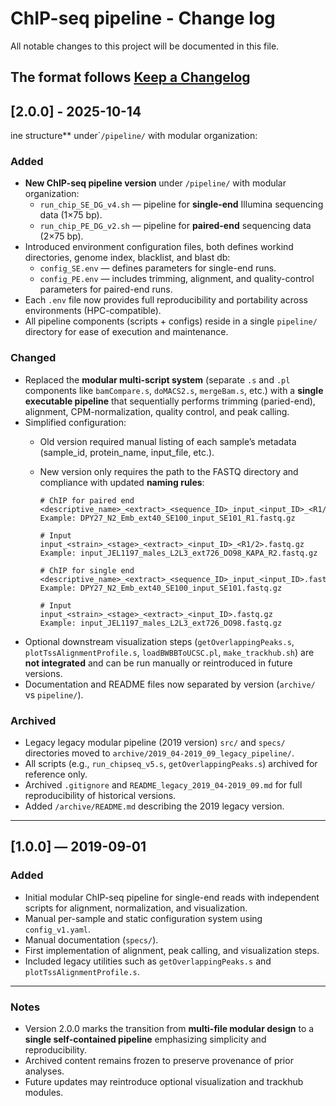 # ChIP-seq pipeline - Change log

All notable changes to this project will be documented in this file.

The format follows [Keep a Changelog](https://keepachangelog.com/en/1.0.0/)
---

## [2.0.0] - 2025-10-14
ine structure** under´`/pipeline/` with modular organization:
### Added
- **New ChIP-seq pipeline version** under `/pipeline/` with modular organization:
  - `run_chip_SE_DG_v4.sh` — pipeline for **single-end** Illumina sequencing data (1×75 bp).
  - `run_chip_PE_DG_v2.sh` — pipeline for **paired-end** sequencing data (2×75 bp).
- Introduced environment configuration files, both defines workind directories, genome index, blacklist, and blast db:
  - `config_SE.env` — defines parameters for single-end runs.
  - `config_PE.env` — includes trimming, alignment, and quality-control parameters for paired-end runs.
- Each `.env` file now provides full reproducibility and portability across environments (HPC-compatible).
- All pipeline components (scripts + configs) reside in a single `pipeline/` directory for ease of execution and maintenance.

### Changed
- Replaced the **modular multi-script system** (separate `.s` and `.pl` components like `bamCompare.s`, `doMACS2.s`, `mergeBam.s`, etc.) with a **single executable pipeline** that sequentially performs trimming (paried-end), alignment, CPM-normalization, quality control, and peak calling.
- Simplified configuration:
  - Old version required manual listing of each sample’s metadata (sample_id, protein_name, input_file, etc.).  
  - New version only requires the path to the FASTQ directory and compliance with updated **naming rules**:

    ```
    # ChIP for paired end
    <descriptive_name>_<extract>_<sequence_ID>_input_<input_ID>_<R1/2>.fastq.gz
    Example: DPY27_N2_Emb_ext40_SE100_input_SE101_R1.fastq.gz

    # Input
    input_<strain>_<stage>_<extract>_<input_ID>_<R1/2>.fastq.gz
    Example: input_JEL1197_males_L2L3_ext726_DO98_KAPA_R2.fastq.gz

    # ChIP for single end
    <descriptive_name>_<extract>_<sequence_ID>_input_<input_ID>.fastq.gz
    Example: DPY27_N2_Emb_ext40_SE100_input_SE101.fastq.gz

    # Input
    input_<strain>_<stage>_<extract>_<input_ID>.fastq.gz
    Example: input_JEL1197_males_L2L3_ext726_DO98.fastq.gz
    ```
- Optional downstream visualization steps (`getOverlappingPeaks.s`, `plotTssAlignmentProfile.s`, `loadBWBBToUCSC.pl`, `make_trackhub.sh`) are **not integrated** and can be run manually or reintroduced in future versions.
- Documentation and README files now separated by version (`archive/` vs `pipeline/`).

### Archived
- Legacy legacy modular pipeline (2019 version) `src/` and `specs/` directories moved to `archive/2019_04-2019_09_legacy_pipeline/`.
- All scripts (e.g., `run_chipseq_v5.s`, `getOverlappingPeaks.s`) archived for reference only.
- Archived `.gitignore` and `README_legacy_2019_04-2019_09.md` for full reproducibility of historical versions.
- Added `/archive/README.md` describing the 2019 legacy version.

---

## [1.0.0] — 2019-09-01
### Added
- Initial modular ChIP-seq pipeline for single-end reads with independent scripts for alignment, normalization, and visualization.
- Manual per-sample and static configuration system using `config_v1.yaml`.
- Manual documentation (`specs/`).
- First implementation of alignment, peak calling, and visualization steps.
- Included legacy utilities such as `getOverlappingPeaks.s` and `plotTssAlignmentProfile.s`.

---

### Notes
- Version 2.0.0 marks the transition from **multi-file modular design** to a **single self-contained pipeline** emphasizing simplicity and reproducibility.  
- Archived content remains frozen to preserve provenance of prior analyses.
- Future updates may reintroduce optional visualization and trackhub modules.
